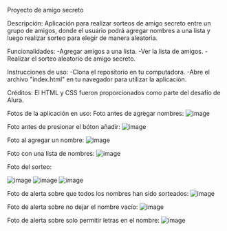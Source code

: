 Proyecto de amigo secreto

Descripción:
  Aplicación para realizar sorteos de amigo secreto entre un grupo de amigos, donde el usuario podrá agregar nombres a una lista y luego realizar sorteo para elegir de manera aleatoria.

Funcionalidades:
  -Agregar amigos a una lista.
  -Ver la lista de amigos.
  -Realizar el sorteo aleatorio de amigo secreto.

Instrucciones de uso:
  -Clona el repositorio en tu computadora.
  -Abre el archivo "index.html" en tu navegador para utilizar la aplicación.

Créditos:
  El HTML y CSS fueron proporcionados como parte del desafío de Alura.

Fotos de la aplicación en uso:
  Foto antes de agregar nombres:
  ![image](https://github.com/user-attachments/assets/06a324e0-af73-442a-a0bb-e3346395d948)

  Foto antes de presionar el bóton añadir:
  ![image](https://github.com/user-attachments/assets/d0567193-1599-4f40-890f-8588cc8f1495)

  Foto al agregar un nombre:
  ![image](https://github.com/user-attachments/assets/fa578d78-2e22-4add-a640-8aa1eb1cea25)

  Foto con una lista de nombres:
  ![image](https://github.com/user-attachments/assets/7a557386-1285-4cd8-bac1-aea126cf1813)

  Foto del sorteo:
  
  ![image](https://github.com/user-attachments/assets/394c1aee-127e-4371-891a-fc4c977006df)
  ![image](https://github.com/user-attachments/assets/6e11cf17-4f14-4fc9-845e-8d3f834fe373)
  ![image](https://github.com/user-attachments/assets/7c7b4767-1d47-4731-9eed-921bc694d252)

  Foto de alerta sobre que todos los nombres han sido sorteados:
  ![image](https://github.com/user-attachments/assets/3cdc3540-02c5-4209-9e06-c28e42ae669f)

  Foto de alerta sobre no dejar el nombre vacío:
  ![image](https://github.com/user-attachments/assets/5c92e4bb-9a0c-46d3-a86e-da41654658d9)

  Foto de alerta sobre solo permitir letras en el nombre:
  ![image](https://github.com/user-attachments/assets/5f1044c6-e4bc-46ae-a507-8908f5524ca7)



